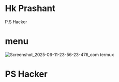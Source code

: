 # Hk Prashant
P.S Hacker
# menu 
![Screenshot_2025-06-11-23-56-23-476_com termux](https://github.com/user-attachments/assets/019ed6d9-39cf-4ec0-9e8b-3a8209a9830b)
# PS Hacker 
